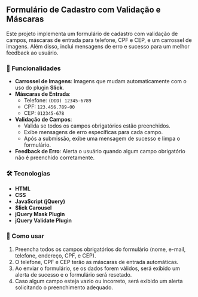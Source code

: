 ## Formulário de Cadastro com Validação e Máscaras

Este projeto implementa um formulário de cadastro com validação de campos, máscaras de entrada para telefone, CPF e CEP, e um carrossel de imagens. Além disso, inclui mensagens de erro e sucesso para um melhor feedback ao usuário.

### 📌 Funcionalidades
- **Carrossel de Imagens**: Imagens que mudam automaticamente com o uso do plugin **Slick**.
- **Máscaras de Entrada**:
  - Telefone: `(DDD) 12345-6789`
  - CPF: `123.456.789-00`
  - CEP: `012345-678`
- **Validação de Campos**:
  - Valida se todos os campos obrigatórios estão preenchidos.
  - Exibe mensagens de erro específicas para cada campo.
  - Após a submissão, exibe uma mensagem de sucesso e limpa o formulário.
- **Feedback de Erro**: Alerta o usuário quando algum campo obrigatório não é preenchido corretamente.

### 🛠️ Tecnologias
- **HTML**  
- **CSS**  
- **JavaScript (jQuery)**  
- **Slick Carousel**  
- **jQuery Mask Plugin**  
- **jQuery Validate Plugin**

### 🚀 Como usar
1. Preencha todos os campos obrigatórios do formulário (nome, e-mail, telefone, endereço, CPF, e CEP).
2. O telefone, CPF e CEP terão as máscaras de entrada automáticas.
3. Ao enviar o formulário, se os dados forem válidos, será exibido um alerta de sucesso e o formulário será resetado.
4. Caso algum campo esteja vazio ou incorreto, será exibido um alerta solicitando o preenchimento adequado.

